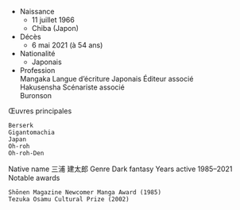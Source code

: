 - Naissance
	- 11 juillet 1966
	- Chiba (Japon)
- Décès
	- 6 mai 2021 (à 54 ans)
- Nationalité
	- Japonais
- Profession 	
Mangaka
Langue d’écriture 	Japonais
Éditeur associé 	
Hakusensha
Scénariste associé 	
Buronson

Œuvres principales

    Berserk
    Gigantomachia
    Japan
    Oh-roh
    Oh-roh-Den

Native name	
三浦 建太郎
Genre	Dark fantasy
Years active	1985–2021
Notable awards	

    Shōnen Magazine Newcomer Manga Award (1985)
    Tezuka Osamu Cultural Prize (2002)

